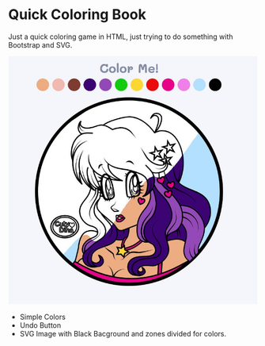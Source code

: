 # Quick Coloring Book
Just a quick coloring game in HTML, just trying to do something with Bootstrap and SVG.

![screenshot](preview.jpg)

<ul>
<li>Simple Colors</li>
<li>Undo Button</li>
<li>SVG Image with Black Bacground and zones divided for colors.</li>
  
</ul>
